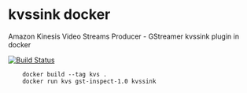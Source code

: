 # kvssink docker
Amazon Kinesis Video Streams Producer - GStreamer kvssink plugin in docker

[![Build Status](https://travis-ci.org/openhoangnc/kvssink-docker.svg?branch=master)](https://travis-ci.org/openhoangnc/kvssink-docker)

```shell
    docker build --tag kvs .
    docker run kvs gst-inspect-1.0 kvssink
```